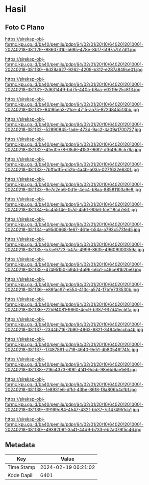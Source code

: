 # Hasil

## Foto C Plano

https://sirekap-obj-formc.kpu.go.id/ba40/pemilu/pdpr/64/02/01/20/10/6402012010001-20240218-081129--9860731b-5695-478e-8bf7-5f97a7b17dff.jpg

https://sirekap-obj-formc.kpu.go.id/ba40/pemilu/pdpr/64/02/01/20/10/6402012010001-20240218-081130--9d28a627-9262-4209-b312-e287a849ce01.jpg

https://sirekap-obj-formc.kpu.go.id/ba40/pemilu/pdpr/64/02/01/20/10/6402012010001-20240218-081131--2d631449-bd75-440a-b8aa-e02f9e25c813.jpg

https://sirekap-obj-formc.kpu.go.id/ba40/pemilu/pdpr/64/02/01/20/10/6402012010001-20240218-081131--94195ea3-21ce-4715-aa75-872d845513bb.jpg

https://sirekap-obj-formc.kpu.go.id/ba40/pemilu/pdpr/64/02/01/20/10/6402012010001-20240218-081132--52890845-1ade-473d-9ac2-4a09a1700727.jpg

https://sirekap-obj-formc.kpu.go.id/ba40/pemilu/pdpr/64/02/01/20/10/6402012010001-20240218-081132--4fed0e78-08d6-4153-9682-df649c9c576a.jpg

https://sirekap-obj-formc.kpu.go.id/ba40/pemilu/pdpr/64/02/01/20/10/6402012010001-20240218-081133--7bffbdf5-c52b-4a4b-a03a-027f632e6301.jpg

https://sirekap-obj-formc.kpu.go.id/ba40/pemilu/pdpr/64/02/01/20/10/6402012010001-20240218-081133--9e7c2eb6-0d1e-4ec4-b8aa-88581103a9e8.jpg

https://sirekap-obj-formc.kpu.go.id/ba40/pemilu/pdpr/64/02/01/20/10/6402012010001-20240218-081134--bc45514e-f57d-4561-90b6-fcef18cd7e51.jpg

https://sirekap-obj-formc.kpu.go.id/ba40/pemilu/pdpr/64/02/01/20/10/6402012010001-20240218-081134--a95d0668-fe67-461e-b54a-a793c573fed5.jpg

https://sirekap-obj-formc.kpu.go.id/ba40/pemilu/pdpr/64/02/01/20/10/6402012010001-20240218-081135--b7ae9723-b47a-4999-8635-49609000359a.jpg

https://sirekap-obj-formc.kpu.go.id/ba40/pemilu/pdpr/64/02/01/20/10/6402012010001-20240218-081135--47495150-594d-4a96-b6a1-c49ce81b2be0.jpg

https://sirekap-obj-formc.kpu.go.id/ba40/pemilu/pdpr/64/02/01/20/10/6402012010001-20240218-081136--e86fac97-e554-413c-a574-17bfe733530b.jpg

https://sirekap-obj-formc.kpu.go.id/ba40/pemilu/pdpr/64/02/01/20/10/6402012010001-20240218-081136--22b94081-9660-4ec9-b387-9f7d41ec5ffa.jpg

https://sirekap-obj-formc.kpu.go.id/ba40/pemilu/pdpr/64/02/01/20/10/6402012010001-20240218-081137--2344b716-2b90-4863-9821-3484deccba4b.jpg

https://sirekap-obj-formc.kpu.go.id/ba40/pemilu/pdpr/64/02/01/20/10/6402012010001-20240218-081137--17487891-a718-4640-9e51-db80546f74fc.jpg

https://sirekap-obj-formc.kpu.go.id/ba40/pemilu/pdpr/64/02/01/20/10/6402012010001-20240218-081138--216c4373-9f9f-4f41-9c5b-98e6d6ae1e9f.jpg

https://sirekap-obj-formc.kpu.go.id/ba40/pemilu/pdpr/64/02/01/20/10/6402012010001-20240218-081138--1e8931e6-dffd-43be-86f8-f8a806b4cfb1.jpg

https://sirekap-obj-formc.kpu.go.id/ba40/pemilu/pdpr/64/02/01/20/10/6402012010001-20240218-081139--39169d84-4547-432f-bb37-7c1474951da1.jpg

https://sirekap-obj-formc.kpu.go.id/ba40/pemilu/pdpr/64/02/01/20/10/6402012010001-20240218-081130--4939209f-3a41-44d9-b733-eb2a079f5c46.jpg


## Metadata

| Key        | Value               |
| ---------- | ------------------- |
| Time Stamp | 2024-02-19 06:21:02 |
| Kode Dapil | 6401                |



